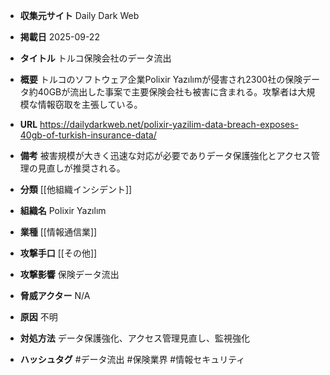 - **収集元サイト**
Daily Dark Web

- **掲載日**
2025-09-22

- **タイトル**
トルコ保険会社のデータ流出

- **概要**
トルコのソフトウェア企業Polixir Yazılımが侵害され2300社の保険データ約40GBが流出した事案で主要保険会社も被害に含まれる。攻撃者は大規模な情報窃取を主張している。

- **URL**
https://dailydarkweb.net/polixir-yazilim-data-breach-exposes-40gb-of-turkish-insurance-data/

- **備考**
被害規模が大きく迅速な対応が必要でありデータ保護強化とアクセス管理の見直しが推奨される。

- **分類**
[[他組織インシデント]]

- **組織名**
Polixir Yazılım

- **業種**
[[情報通信業]]

- **攻撃手口**
[[その他]]

- **攻撃影響**
保険データ流出

- **脅威アクター**
N/A

- **原因**
不明

- **対処方法**
データ保護強化、アクセス管理見直し、監視強化

- **ハッシュタグ**
#データ流出 #保険業界 #情報セキュリティ
